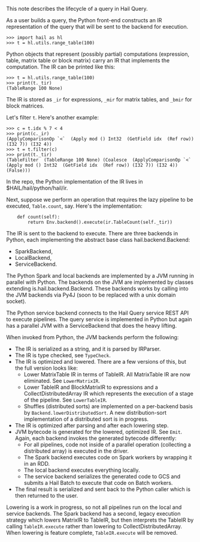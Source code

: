 This note describes the lifecycle of a query in Hail Query.

As a user builds a query, the Python front-end constructs an IR
representation of the query that will be sent to the backend for
execution.

```
>>> import hail as hl
>>> t = hl.utils.range_table(100)
```

Python objects that represent (possibly partial) computations
(expression, table, matrix table or block matrix) carry an IR that
implements the computation.  The IR can be printed like this:

```
>>> t = hl.utils.range_table(100)
>>> print(t._tir)
(TableRange 100 None)
```

The IR is stored as `_ir` for expressions, `_mir` for matrix tables, and `_bmir` for
block matrices.

Let's filter `t`.  Here's another example:

```
>>> c = t.idx % 7 < 4
>>> print(c._ir)
(ApplyComparisonOp `<`  (Apply mod () Int32  (GetField idx  (Ref row)) (I32 7)) (I32 4))
>>> t = t.filter(c)
>>> print(t._tir)
(TableFilter  (TableRange 100 None) (Coalesce  (ApplyComparisonOp `<`  (Apply mod () Int32  (GetField idx  (Ref row)) (I32 7)) (I32 4)) (False)))
```

In the repo, the Python implementation of the IR lives in
$HAIL/hail/python/hail/ir.

Next, suppose we perform an operation that requires the lazy pipeline
to be executed, `Table.count`, say.  Here's the implementation:

```
    def count(self):
        return Env.backend().execute(ir.TableCount(self._tir))
```

The IR is sent to the backend to execute.  There are three backends in
Python, each implementing the abstract base class
hail.backend.Backend:
 - SparkBackend,
 - LocalBackend,
 - ServiceBackend.

The Python Spark and local backends are implemented by a JVM running
in parallel with Python.  The backends on the JVM are implemented by
classes extending is.hail.backend.Backend.  These backends works by
calling into the JVM backends via Py4J (soon to be replaced with a
unix domain socket).

The Python service backend connects to the Hail Query service REST API
to execute pipelines.  The query service is implemented in Python but
again has a parallel JVM with a ServiceBackend that does the heavy
lifting.

When invoked from Python, the JVM backends perform the following:
 - The IR is serialized as a string, and it is parsed by IRParser.
 - The IR is type checked, see `TypeCheck`.
 - The IR is optimized and lowered.  There are a few versions of this,
   but the full version looks like:
   - Lower MatrixTable IR in terms of TableIR.  All MatrixTable IR are
     now eliminated.  See `LowerMatrixIR`.
   - Lower TableIR and BlockMatrixIR to expressions and a
     CollectDistributedArray IR which represents the execution of a
     stage of the pipeline.  See `LowerTableIR`.
   - Shuffles (distributed sorts) are implemented on a per-backend
     basis by `Backend.lowerDistributedSort`. A new distribution-sort
     implementation of a distributed sort is in progress.
 - The IR is optimized after parsing and after each lowering step.
 - JVM bytecode is generated for the lowered, optimized IR.  See
   `Emit`.  Again, each backend invokes the generated bytecode
   differently:
    - For all pipelines, code not inside of a parallel operation
      (collecting a distributed array) is executed in the driver.
    - The Spark backend executes code on Spark workers by wrapping it
      in an RDD.
    - The local backend executes everything locally.
    - The service backend serializes the generated code to GCS and
      submits a Hail Batch to execute that code on Batch workers.
 - The final result is serialized and sent back to the Python caller
   which is then returned to the user.

Lowering is a work in progress, so not all pipelines run on the local
and service backends.  The Spark backend has a second, legacy
execution strategy which lowers MatrixIR to TableIR, but then
interprets the TableIR by calling `TableIR.execute` rather than
lowering to CollectDistributedArray.  When lowering is feature
complete, `TableIR.execute` will be removed.
